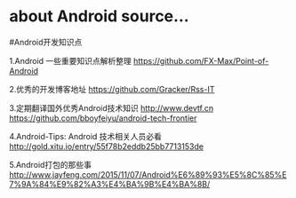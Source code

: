 # about Android source…

#Android开发知识点

1.Android 一些重要知识点解析整理
https://github.com/FX-Max/Point-of-Android

2.优秀的开发博客地址
https://github.com/Gracker/Rss-IT

3.定期翻译国外优秀Android技术知识
http://www.devtf.cn
https://github.com/bboyfeiyu/android-tech-frontier

4.Android-Tips: Android 技术相关人员必看
http://gold.xitu.io/entry/55f78b2eddb25bb7713153de

5.Android打包的那些事
http://www.jayfeng.com/2015/11/07/Android%E6%89%93%E5%8C%85%E7%9A%84%E9%82%A3%E4%BA%9B%E4%BA%8B/